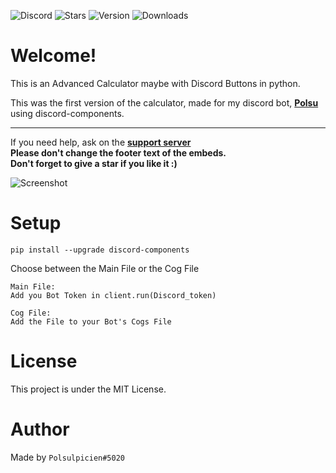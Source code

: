 ![Discord](https://img.shields.io/discord/761623845119328257?color=blue&label=Discord&logo=discord&style=for-the-badge)
![Stars](https://img.shields.io/github/stars/Polsulpicien/discord.py-advanced-calculator?style=for-the-badge)
![Version](https://img.shields.io/github/v/release/polsulpicien/discord.py-advanced-calculator?color=red&label=Version&logo=github&style=for-the-badge)
![Downloads](https://img.shields.io/github/downloads/polsulpicien/discord.py-advanced-calculator/total?color=green&logo=github&style=for-the-badge)

# Welcome!
This is an Advanced Calculator maybe with Discord Buttons in python.  

This was the first version of the calculator, made for my discord bot, **[Polsu](https://github.com/Polsu-Discord)** using discord-components.  
___  
If you need help, ask on the **[support server](https://discord.gg/xm9QX3Q)**  
**Please don't change the footer text of the embeds.**  
**Don't forget to give a star if you like it :)**

![Screenshot](https://cdn.discordapp.com/attachments/847283544803508257/906081463571722270/unknown_2.png)

# Setup
```pip install --upgrade discord-components```

Choose between the Main File or the Cog File

```
Main File:
Add you Bot Token in client.run(Discord_token)
```
```
Cog File:
Add the File to your Bot's Cogs File
```

# License
This project is under the MIT License.

# Author
Made by `Polsulpicien#5020`

